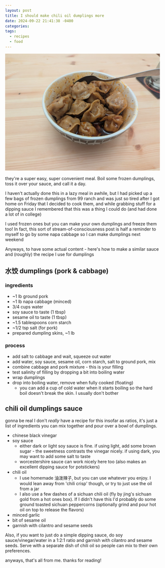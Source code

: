 ```yaml
---
layout: post
title: I should make chili oil dumplings more
date: 2024-09-22 21:41:38 -0400
categories: 
tags:
  - recipes
  - food
---
```

![chili oil dumplings](/assets/images/chili-oil-dumplings.jpg)

they're a super easy, super convenient meal. Boil some frozen dumplings, toss it over your sauce, and call it a day.

I haven't actually done this in a lazy meal in awhile, but I had picked up a few bags of frozen dumplings from 99 ranch and was just so tired after I got home on Friday that I decided to cook them, and while grabbing stuff for a dipping sauce I remembered that this was a thing I could do (and had done a lot of in college)

I used frozen ones but you can make your own dumplings and freeze them too! In fact, this sort of stream-of-consciousness post is half a reminder to myself to go by some napa cabbage so I can make dumplings next weekend

Anyways, to have some actual content - here's how to make a similar sauce and (roughly) the recipe I use for dumplings

## 水饺 dumplings (pork & cabbage)

### ingredients
- ~1 lb ground pork
- ~1 lb napa cabbage (minced)
- 3/4 cups water 
- soy sauce to taste (1 tbsp)
- sesame oil to taste (1 tbsp)
- ~1.5 tablespoons corn starch
- ~1/2 tsp salt (for pork)
- prepared dumpling skins, ~1 lb

### process
- add salt to cabbage and wait, squeeze out water
- add water, soy sauce, sesame oil, corn starch, salt to ground pork, mix
- combine cabbage and pork mixture - this is your filling
- test salinity of filling by dropping a bit into boiling water
- wrap dumplings
- drop into boiling water, remove when fully cooked (floating)
	- you can add a cup of cold water when it starts boiling so the hard boil doesn't break the skin. I usually don't bother

## chili oil dumplings sauce
gonna be real I don't *really* have a recipe for this insofar as ratios, it's just a list of ingredients you can mix together and pour over a bowl of dumplings.
- chinese black vinegar
- soy sauce
	- either dark or light soy sauce is fine. if using light, add some brown sugar - the sweetness contrasts the vinegar nicely. if using dark, you may want to add some salt to taste
	- worcestershire sauce can work nicely here too (also makes an excellent dipping sauce for potstickers)
- chili oil
	- I use homemade 油泼辣子, but you can use whatever you enjoy. I would lean away from 'chili crisp' though, or try to just use the oil from a jar
	- I also use a few dashes of a sichuan chili oil (fly by jing's sichuan gold from a hot ones box). If I didn't have this I'd probably do some ground toasted sichuan peppercorns (optionally grind and pour hot oil on top to release the flavors)
- minced garlic
- bit of sesame oil
- garnish with cilantro and sesame seeds

Also, if you want to just do a simple dipping sauce, do soy sauce/vinegar/water in a 1:2:1 ratio and garnish with cilantro and sesame seeds. Serve with a separate dish of chili oil so people can mix to their own preferences. 

anyways, that's all from me. thanks for reading!